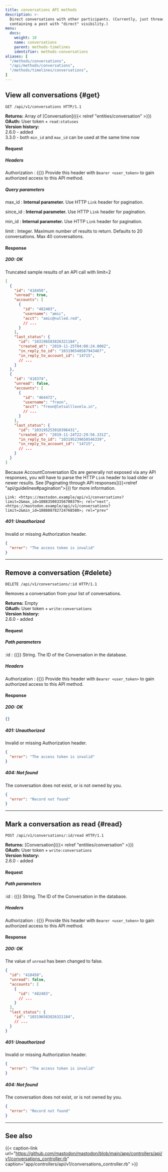 ```yaml
---
title: conversations API methods
description: >-
  Direct conversations with other participants. (Currently, just threads
  containing a post with "direct" visibility.)
menu:
  docs:
    weight: 10
    name: conversations
    parent: methods-timelines
    identifier: methods-conversations
aliases: [
  "/methods/conversations",
  "/api/methods/conversations",
  "/methods/timelines/conversations",
]
---
```


<style>
#TableOfContents ul ul ul {display: none}
</style>

## View all conversations {#get}

```http
GET /api/v1/conversations HTTP/1.1
```

**Returns:** Array of [Conversation]({{< relref "entities/conversation" >}})\
**OAuth:** User token + `read:statuses`\
**Version history:**\
2.6.0 - added\
3.3.0 - both `min_id` and `max_id` can be used at the same time now

#### Request

##### Headers

Authorization
: {{<required>}} Provide this header with `Bearer <user_token>` to gain authorized access to this API method.

##### Query parameters

max_id 
: **Internal parameter.** Use HTTP `Link` header for pagination.

since_id
: **Internal parameter.** Use HTTP `Link` header for pagination.

min_id
: **Internal parameter.** Use HTTP `Link` header for pagination.

limit
: Integer. Maximum number of results to return. Defaults to 20 conversations. Max 40 conversations.

#### Response

##### 200: OK

Truncated sample results of an API call with limit=2

```json
[
  {
    "id": "418450",
    "unread": true,
    "accounts": [
      {
        "id": "482403",
        "username": "amic",
        "acct": "amic@nulled.red",
        // ...
      }
    ],
    "last_status": {
      "id": "103196583826321184",
      "created_at": "2019-11-25T04:08:24.000Z",
      "in_reply_to_id": "103196540587943467",
      "in_reply_to_account_id": "14715",
      // ...
    }
  },
  {
    "id": "418374",
    "unread": false,
    "accounts": [
      {
        "id": "464472",
        "username": "freon",
        "acct": "freon@letsalllovela.in",
        // ...
      }
    ],
    "last_status": {
      "id": "103195253010396431",
      "created_at": "2019-11-24T22:29:56.331Z",
      "in_reply_to_id": "103195239650546339",
      "in_reply_to_account_id": "14715",
      // ...
    }
  }
]
```

Because AccountConversation IDs are generally not exposed via any API responses, you will have to parse the HTTP `Link` header to load older or newer results. See [Paginating through API responses]({{<relref "api/guidelines#pagination">}}) for more information.

```http
Link: <https://mastodon.example/api/v1/conversations?limit=2&max_id=108835003356700379>; rel="next", <https://mastodon.example/api/v1/conversations?limit=2&min_id=108888782724768580>; rel="prev"
```

##### 401: Unauthorized

Invalid or missing Authorization header.

```json
{
  "error": "The access token is invalid"
}
```

---

## Remove a conversation {#delete}

```http
DELETE /api/v1/conversations/:id HTTP/1.1
```

Removes a conversation from your list of conversations.

**Returns:** Empty\
**OAuth:** User token + `write:conversations`\
**Version history:**\
2.6.0 - added

#### Request

##### Path parameters

:id
: {{<required>}} String. The ID of the Conversation in the database.

##### Headers

Authorization
: {{<required>}} Provide this header with `Bearer <user_token>` to gain authorized access to this API method.

#### Response
##### 200: OK

```json
{}
```

##### 401: Unauthorized

Invalid or missing Authorization header.

```json
{
  "error": "The access token is invalid"
}
```

##### 404: Not found

The conversation does not exist, or is not owned by you.

```json
{
  "error": "Record not found"
}
```

---

## Mark a conversation as read {#read}

```http
POST /api/v1/conversations/:id/read HTTP/1.1
```

**Returns:** [Conversation]({{< relref "entities/conversation" >}})\
**OAuth:** User token + `write:conversations`\
**Version history:**\
2.6.0 - added

#### Request

##### Path parameters

:id
: {{<required>}} String. The ID of the Conversation in the database.

##### Headers

Authorization
: {{<required>}} Provide this header with `Bearer <user_token>` to gain authorized access to this API method.

#### Response
##### 200: OK

The value of `unread` has been changed to false.

```json
{
  "id": "418450",
  "unread": false,
  "accounts": [
    {
      "id": "482403",
      // ...
    }
  ],
  "last_status": {
    "id": "103196583826321184",
    // ...
  }
}
```

##### 401: Unauthorized

Invalid or missing Authorization header.

```json
{
  "error": "The access token is invalid"
}
```

##### 404: Not found

The conversation does not exist, or is not owned by you.

```json
{
  "error": "Record not found"
}
```

---

## See also

{{< caption-link url="https://github.com/mastodon/mastodon/blob/main/app/controllers/api/v1/conversations_controller.rb" caption="app/controllers/api/v1/conversations_controller.rb" >}}